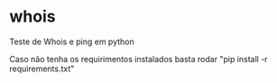 # whois
Teste de Whois e ping em python

Caso não tenha os requirimentos instalados basta rodar "pip install -r requirements.txt"
